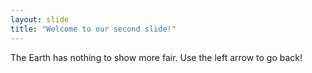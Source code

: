 ```yaml
---
layout: slide
title: "Welcome to our second slide!"
---
```

The Earth has nothing to show more fair. 
Use the left arrow to go back!
